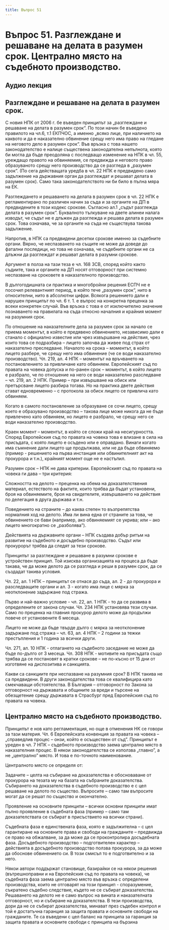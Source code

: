 ```yaml
---
title: Въпрос 51
---
```

# **Въпрос 51. Разглеждане и решаване на делата в разумен срок. Централно място на съдебното производство.**
## **Аудио лекция**
  <div class="ready-player-1">
        <audio crossorigin>
            <source src="https://github.com/LexsTech/LexsWiki/raw/main/audio/%D0%9D%D0%B0%D0%BA%D0%B0%D0%B7%D0%B0%D1%82%D0%B5%D0%BB%D0%BD%D0%BE%D0%BF%D1%80%D0%B0%D0%B2%D0%BD%D0%B8%20%D0%BD%D0%B0%D1%83%D0%BA%D0%B8/%D0%A2%D0%B5%D0%BC%D0%B0%2051.mp3" type="audio/mpeg">
        </audio>
    </div>

## **Разглеждане и решаване на делата в разумен срок.**
С новия НПК от 2006 г. бе въведен принципът за „разглеждане и решаване на делата в разумен срок“. По този начин бе въведено правилото на чл.6, т.1 ЕКПЧОС, а именно „всяко лице, при наличието на каквото и да е наказателно обвинение срещу него има право на гледане на неговото дело в разумен срок“. Във връзка с това нашето законодателство е налице съществена законодателна непълнота, която би могла да бъде преодоляна с последващо изменение на НПК в чл. 55, уреждащо правото на обвиняемия, се предвижда и неговото право образуваното срещу него производство да се разгледа в „разумен срок“. (По сега действащата уредба в чл. 22 НПК е предвидено само задължение на държавния орган да разглеждат и решават делата в разумен срок). Само така законодателството ни би било в пълна мяра на ЕК.

Разглеждането и решаването на делата в разумен срок в чл. 22 НПК е регламентирано по различен начин за съда и за органите на ДП в предвидените в този кодекс срокове. Съгласно ал.1 „съдът разглежда делата в разумен срок“. Буквалното тълкуване на двете алинеи налага изводът, че съдът не е длъжен да разглежда и решава делата в разумен срок. Това означава, че за органите на съда не съществува такова задължение.

Напротив, в НПК са предвидени десетки срокове именно за съдебните органи. Вярно, че неспазването на същите не може да доведе до фатални последици, но това не означава, че съдебните органи не са длъжни да разглеждат и решават делата в разумни срокове.

Аргумент в полза на тази теза е чл. 168 ЗСВ, според който както съдиите, така и органите на ДП носят отговорност при системно неспазване на сроковете в наказателното производство.

В дългогодишната си практика и многобройни решения ЕСПЧ не е посочил релевантният период, в който тече „разумен срок“, нито в относителни, нито в абсолютни цифри. Всякога решението дали е нарушен принципът по чл. 6 т. 1. е въпрос на конкретна преценка за всеки конкретен случай. Във връзка с това е от изключително значение познаването на правилата на съда относно началния и крайния момент на разумния срок.

По отношение на наказателните дела за разумен срок за начало се приема моментът, в който е предявено обвинението, независимо дали е станало с официално известие или чрез извършване на действия, чрез които това се подразбира – лицето започва да живее под страх от наказателно преследване. Началото на срока – моментът, в който лицето разбере, че срещу него има обвинение (че се води наказателно производство). Чл. 219, ал. 4 НПК – моментът на връчването на постановлението за привличане като обвиняем. Европейският съд по правата на човека допуска и по-ранен срок – моментът, в който лицето е разбрало, че по отношение на него се води наказателно разследване – чл. 219, ал. 2 НПК. Пример – при извършване на обиск или претърсване лицето разбира тогава. Но на практика двете действия стават едновременно – с протокола за обиск лицето се привлича като обвиняем.

Когато в самото постановление за образуване се сочи лицето, срещу което е образувано производство – такова лице може никога да не бъде привлечено като обвиняем, но лицето е разбрало, че срещу него се води наказателно производство.

Краен момент – моментът, в който се сложи край на несигурността. Според Европейския съд по правата на човека това е влизане в сила на присъдата, с която лицето е осъдено или е оправдано. Винаги когато има съмнение дали лицето ще продължава, или не да бъде обвиняемо (пример - решението на първа инстанция или обвинителният акт на прокурора и т.н.), крайният момент още не е настъпил.

Разумен срок – НПК не дава критерии. Европейският съд по правата на човека ги дава – три критерия:

Сложността на делото – преценка на обема на доказателствения материал, естеството на фактите, които трябва да бъдат установени, броя на обвиняемите, броя на свидетелите, извършването на действия по делегация в друга държава и т.н.

Поведението на страните – до каква степен то възпрепятства нормалния ход на делото. Има ли вина една от страните за това, че обвинението се бави (например, ако обвиняемият се укрива; или – ако лицето многократно се „разболява”).

Действията на държавните органи – НПК създава добър ритъм на развитие на съдебното и досъдебно производство. Съдът или прокурорът трябва да следят за тези срокове.

Принципът за разглеждане и решаване в разумни срокове е устройствен принцип. Той изисква организацията на процеса да бъде такава, че да може делото да се разгледа и реши в разумен срок, да се създадат такива условия. 

Чл. 22, ал. 1 НПК – принципът се отнася до съда, ал. 2 - до прокурора и разследващите органи и ал. 3 - когато има лице с мярка за неотклонение задържане под стража.

Първо и най-важно условие - чл. 22, ал. 1 НПК - то да се развива в определените от закона случаи. Чл. 234 НПК установява тези случаи. Само по преценка на главния прокурор делото може да продължи повече от установените 6 месеца.

Лицето не може да бъде твърде дълго с мярка за неотклонение задържане под стража – чл. 63, ал. 4 НПК – 2 години за тежки престъпления и 1 година за всички други.

Чл. 271, ал. 10 НПК - отлагането на съдебното заседание не може да бъде по-дълго от 3 месеца. Чл. 308 НПК - мотивите на присъдата също трябва да се постановят в кратки срокове – не по-късно от 15 дни от изготвяне на диспозитива и санкцията.

Какви са санкциите при неспазване на разумния срок? В НПК такива не са предвидени. В други законодателства това се квалифицира като смекчаващи обстоятелства. В България – отговорност по Закона за отговорност на държавата и общините за вреди и търсене на обезщетение срещу държавата в Страсбург пред Европейския съд по правата на човека.
## **Централно място на съдебното производство.**
Принципът е нов като регламентация, но още в отменения НК се говори за тази материя. Чл. 6 Европейската конвенция за правата на човека – „справедлив процес – онзи, който е осъществен от съд”. Принципът е уреден в чл. 7 НПК – съдебното производство заема централно място в наказателния процес. В някои законодателства се използва „главно”, а не „централно” място. И това е по-точното наименование.

Централното място се определя от:

Задачите – целта на събиране на доказателства е обосноваване от прокурора на тезата му на базата на събраните доказателства. Събирането на доказателства в съдебното производство е с цел решаване на делото по същество. Въпросите – само там въпросите могат да се решат по същество и окончателно.

Проявление на основните принципи – всички основни принципи имат пълно проявление в съдебната фаза (пример – само там доказателствата се събират в присъствието на всички страни).

Съдебната фаза е единствената фаза, която е задължителна – с цел гарантиране на основните права и свободи на гражданите – предвижда се право на обжалване, за да може да се проконтролира досъдебната фаза. Досъдебното производство – подготвителен характер – действията в досъдебното производство ползва прокурора, за да може да обоснове обвинението си. В този смисъл то е подготвително и за него.

Някои автори поддържат становище, базирайки се на някои решения (вътрешноправни и на Европейския съд по правата на човека), че съдебната фаза заема централно място във връзка с определени производства, които не отговарят на този принцип - споразумение, съкратено съдебно следствие, където не се събират доказателства. Решаването на делото не е само въпрос на вината и наказателната отговорност, но и събиране на доказателства. В тези производства, дори да не се събират доказателства, минават през съдебен контрол и той е достатъчна гаранция за защита правата и основните свободи на гражданите. Те са въведени с цел баланс на принципа за гаранция за защита правата и основните свободи с принципа на бързина
